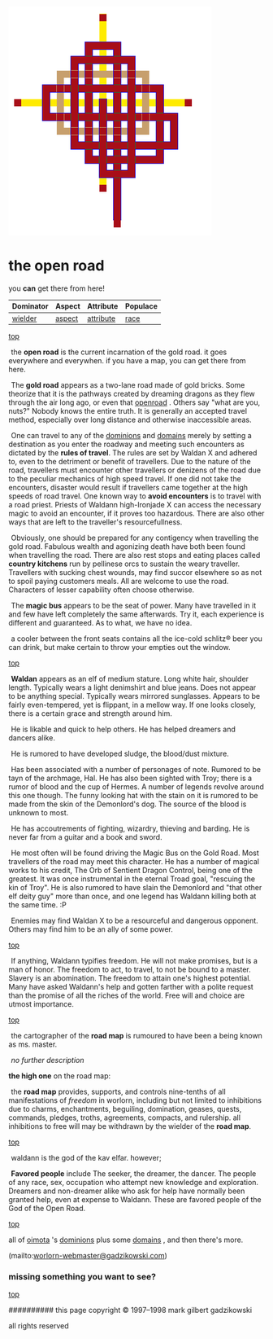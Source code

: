 ![pattern](assets/pattern.gif)

# the open road



you **can** get there from here!

|  **Dominator**       |  **Aspect**        |  **Attribute**           |  **Populace**  | 
| -------------------- | ------------------ | ------------------------ | -------------- | 
|  [wielder](wielder)  |  [aspect](aspect)  |  [attribute](attribute)  |  [race](race)  | 

 

 [top](#top) 

  ![xparent](assets/xparent.gif) the **open road** is the current incarnation of the gold road. it goes everywhere and everywhen. if you have a map, you can get there from here.

  ![xparent](assets/xparent.gif)  The **gold road** appears as a two-lane road made of gold bricks. Some theorize that it is the pathways created by dreaming dragons as they flew through the air long ago, or even that  [openroad](openroad.md) . Others say "what are you, nuts?" Nobody knows the entire truth. It is generally an accepted travel method, especially over long distance and otherwise inaccessible areas. 

  ![xparent](assets/xparent.gif) One can travel to any of the  [dominions](dominions.md)  and  [domains](domains.md)  merely by setting a destination as you enter the roadway and meeting such encounters as dictated by the **rules of travel**. The rules are set by Waldan X and adhered to, even to the detriment or benefit of travellers. Due to the nature of the road, travellers must encounter other travellers or denizens of the road due to the peculiar mechanics of high speed travel. If one did not take the encounters, disaster would result if travellers came together at the high speeds of road travel. One known way to **avoid encounters** is to travel with a road priest. Priests of Waldann high-Ironjade X can access the necessary magic to avoid an encounter, if it proves too hazardous. There are also other ways that are left to the traveller's resourcefullness. 

  ![xparent](assets/xparent.gif) Obviously, one should be prepared for any contigency when travelling the gold road. Fabulous wealth and agonizing death have both been found when travelling the road. There are also rest stops and eating places called **country kitchens** run by pellinese orcs to sustain the weary traveller. Travellers with sucking chest wounds, may find succor elsewhere so as not to spoil paying customers meals. All are welcome to use the road. Characters of lesser capability often choose otherwise.

  ![xparent](assets/xparent.gif) The **magic bus** appears to be the seat of power. Many have travelled in it and few have left completely the same afterwards. Try it, each experience is different and guaranteed. As to what, we have no idea.

  ![xparent](assets/xparent.gif) a cooler between the front seats contains all the ice-cold schlitz® beer you can drink, but make certain to throw your empties out the window.

 

 [top](#top) 

  ![xparent](assets/xparent.gif) **Waldan** appears as an elf of medium stature. Long white hair, shoulder length. Typically wears a light denimshirt and blue jeans. Does not appear to be anything special. Typically wears mirrored sunglasses. Appears to be fairly even-tempered, yet is flippant, in a mellow way. If one looks closely, there is a certain grace and strength around him. 

  ![xparent](assets/xparent.gif) He is likable and quick to help others. He has helped dreamers and dancers alike. 

  ![xparent](assets/xparent.gif) He is rumored to have developed sludge, the blood/dust mixture. 

  ![xparent](assets/xparent.gif) Has been associated with a number of personages of note. Rumored to be tayn of the archmage, Hal. He has also been sighted with Troy; there is a rumor of blood and the cup of Hermes. A number of legends revolve around this one though. The funny looking hat with the stain on it is rumored to be made from the skin of the Demonlord's dog. The source of the blood is unknown to most. 

  ![xparent](assets/xparent.gif) He has accoutrements of fighting, wizardry, thieving and barding. He is never far from a guitar and a book and sword. 

  ![xparent](assets/xparent.gif) He most often will be found driving the Magic Bus on the Gold Road. Most travellers of the road may meet this character. He has a number of magical works to his credit, The Orb of Sentient Dragon Control, being one of the greatest. It was once instrumental in the eternal Troad goal, "rescuing the kin of Troy". He is also rumored to have slain the Demonlord and "that other elf deity guy" more than once, and one legend has Waldann killing both at the same time. :P 

  ![xparent](assets/xparent.gif) Enemies may find Waldan X to be a resourceful and dangerous opponent. Others may find him to be an ally of some power.

 

 [top](#top) 

  ![xparent](assets/xparent.gif) If anything, Waldann typifies freedom. He will not make promises, but is a man of honor. The freedom to act, to travel, to not be bound to a master. Slavery is an abomination. The freedom to attain one's highest potential. Many have asked Waldann's help and gotten farther with a polite request than the promise of all the riches of the world. Free will and choice are utmost importance.

 

 [top](#top) 

  ![xparent](assets/xparent.gif) the cartographer of the **road map** is rumoured to have been a being known as ms. master.

  ![xparent](assets/xparent.gif) *no further description*

 
 **the high one** on the road map:

  ![xparent](assets/xparent.gif) the **road map** provides, supports, and controls nine-tenths of all manifestations of *freedom* in worlorn, including but not limited to inhibitions due to charms, enchantments, beguiling, domination, geases, quests, commands, pledges, troths, agreements, compacts, and rulership. all inhibitions to free will may be withdrawn by the wielder of the **road map**.

 



 [top](#top) 

  ![xparent](assets/xparent.gif) waldann is the god of the kav elfar. however;

  ![xparent](assets/xparent.gif) **Favored people** include The seeker, the dreamer, the dancer. The people of any race, sex, occupation who attempt new knowledge and exploration. Dreamers and non-dreamer alike who ask for help have normally been granted help, even at expense to Waldann. These are favored people of the God of the Open Road.

 

 [top](#top) 

all of  [oimota](oimota.md) 's  [dominions](dominions.md)  plus some  [domains](domains.md) , and then there's more.

 (mailto:worlorn-webmaster@gadzikowski.com) 


### missing something you want to see?



 [top](#top) 


########## this page copyright © 1997–1998 mark gilbert gadzikowski

all rights reserved